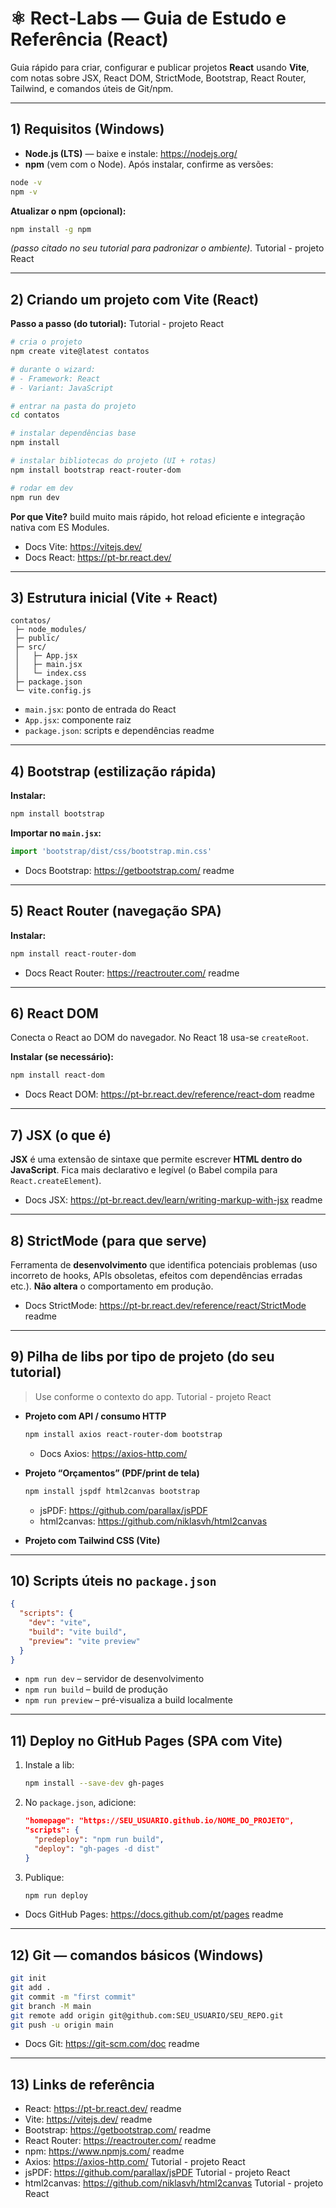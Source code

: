 # ⚛️ Rect-Labs — Guia de Estudo e Referência (React)

Guia rápido para criar, configurar e publicar projetos **React** usando **Vite**, com notas sobre JSX, React DOM, StrictMode, Bootstrap, React Router, Tailwind, e comandos úteis de Git/npm.

---

## 1) Requisitos (Windows)

- **Node.js (LTS)** — baixe e instale: https://nodejs.org/
- **npm** (vem com o Node). Após instalar, confirme as versões:

```bash
node -v
npm -v

```

**Atualizar o npm (opcional):**

```bash
npm install -g npm

```

*(passo citado no seu tutorial para padronizar o ambiente).* 
Tutorial - projeto React

---

## 2) Criando um projeto com Vite (React)

**Passo a passo (do tutorial):** 
Tutorial - projeto React

```bash
# cria o projeto
npm create vite@latest contatos

# durante o wizard:
# - Framework: React
# - Variant: JavaScript

# entrar na pasta do projeto
cd contatos

# instalar dependências base
npm install

# instalar bibliotecas do projeto (UI + rotas)
npm install bootstrap react-router-dom

# rodar em dev
npm run dev

```

**Por que Vite?** build muito mais rápido, hot reload eficiente e integração nativa com ES Modules.

- Docs Vite: https://vitejs.dev/
- Docs React: https://pt-br.react.dev/

---

## 3) Estrutura inicial (Vite + React)

```
contatos/
 ├─ node_modules/
 ├─ public/
 ├─ src/
 │   ├─ App.jsx
 │   ├─ main.jsx
 │   └─ index.css
 ├─ package.json
 └─ vite.config.js

```

- `main.jsx`: ponto de entrada do React
- `App.jsx`: componente raiz
- `package.json`: scripts e dependências readme

---

## 4) Bootstrap (estilização rápida)

**Instalar:**

```bash
npm install bootstrap

```

**Importar no `main.jsx`:**

```jsx
import 'bootstrap/dist/css/bootstrap.min.css'

```

- Docs Bootstrap: https://getbootstrap.com/ readme

---

## 5) React Router (navegação SPA)

**Instalar:**

```bash
npm install react-router-dom

```

- Docs React Router: https://reactrouter.com/ readme

---

## 6) React DOM

Conecta o React ao DOM do navegador. No React 18 usa-se `createRoot`.

**Instalar (se necessário):**

```bash
npm install react-dom

```

- Docs React DOM: https://pt-br.react.dev/reference/react-dom readme

---

## 7) JSX (o que é)

**JSX** é uma extensão de sintaxe que permite escrever **HTML dentro do JavaScript**. Fica mais declarativo e legível (o Babel compila para `React.createElement`).

- Docs JSX: https://pt-br.react.dev/learn/writing-markup-with-jsx readme

---

## 8) StrictMode (para que serve)

Ferramenta de **desenvolvimento** que identifica potenciais problemas (uso incorreto de hooks, APIs obsoletas, efeitos com dependências erradas etc.). **Não altera** o comportamento em produção.

- Docs StrictMode: https://pt-br.react.dev/reference/react/StrictMode readme

---

## 9) Pilha de libs por tipo de projeto (do seu tutorial)

> Use conforme o contexto do app. Tutorial - projeto React
> 
- **Projeto com API / consumo HTTP**
    
    ```bash
    npm install axios react-router-dom bootstrap
    
    ```
    
    - Docs Axios: https://axios-http.com/
- **Projeto “Orçamentos” (PDF/print de tela)**
    
    ```bash
    npm install jspdf html2canvas bootstrap
    
    ```
    
    - jsPDF: https://github.com/parallax/jsPDF
    - html2canvas: https://github.com/niklasvh/html2canvas
- **Projeto com Tailwind CSS (Vite)**
    
---

## 10) Scripts úteis no `package.json`

```json
{
  "scripts": {
    "dev": "vite",
    "build": "vite build",
    "preview": "vite preview"
  }
}

```

- `npm run dev` – servidor de desenvolvimento
- `npm run build` – build de produção
- `npm run preview` – pré-visualiza a build localmente

---

## 11) Deploy no GitHub Pages (SPA com Vite)

1. Instale a lib:
    
    ```bash
    npm install --save-dev gh-pages
    
    ```
    
2. No `package.json`, adicione:
    
    ```json
    "homepage": "https://SEU_USUARIO.github.io/NOME_DO_PROJETO",
    "scripts": {
      "predeploy": "npm run build",
      "deploy": "gh-pages -d dist"
    }
    
    ```
    
3. Publique:
    
    ```bash
    npm run deploy
    
    ```
    
- Docs GitHub Pages: https://docs.github.com/pt/pages readme

---

## 12) Git — comandos básicos (Windows)

```bash
git init
git add .
git commit -m "first commit"
git branch -M main
git remote add origin git@github.com:SEU_USUARIO/SEU_REPO.git
git push -u origin main

```

- Docs Git: https://git-scm.com/doc readme

---

## 13) Links de referência

- React: https://pt-br.react.dev/ readme
- Vite: https://vitejs.dev/ readme
- Bootstrap: https://getbootstrap.com/ readme
- React Router: https://reactrouter.com/ readme
- npm: https://www.npmjs.com/ readme
- Axios: https://axios-http.com/ Tutorial - projeto React
- jsPDF: https://github.com/parallax/jsPDF Tutorial - projeto React
- html2canvas: https://github.com/niklasvh/html2canvas Tutorial - projeto React
